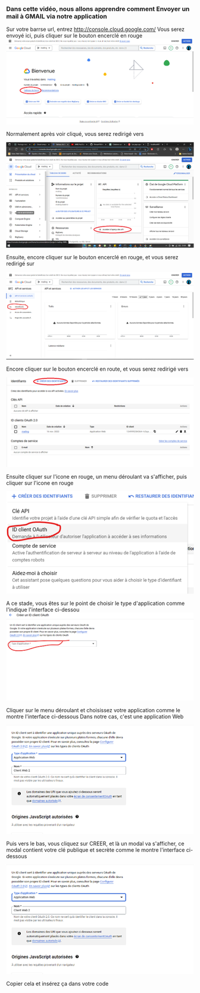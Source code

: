 ### Dans cette vidéo, nous allons apprendre comment Envoyer un mail à GMAIL via notre application

Sur votre barrse url, entrez http://console.cloud.google.com/
Vous serez envoyé ici, puis cliquer sur le bouton encerclé en rouge
![](public/others/google_cloud.png)

Normalement après voir cliqué, vous serez redirigé vers

![](public/others/google_cloud_2.png)

Ensuite, encore cliquer sur le bouton encerclé en rouge, et vous serez redirigé sur

![](public/others/google_cloud_3.png)

Encore cliquer sur le bouton encerclé en route, et vous serez redirigé vers

![](public/others/google_cloud_4.png)

Ensuite cliquer sur l'icone en rouge, un menu déroulant va s'afficher, puis cliquer sur l'icone en rouge

![](public/others/google_cloud_5.png)

A ce stade, vous êtes sur le point de choisir le type d'application comme l'indique l'interface ci-dessou
![](public/others/google_cloud_6.png)


Cliquer sur le menu déroulant et choisissez votre application comme le montre l'interface ci-dessous
Dans notre cas, c'est une application Web

![](public/others/google_cloud_7.png)

Puis vers le bas, vous cliquez sur CREER, et là un modal va s'afficher, 
ce modal contient votre clé publique et secrète comme le montre l'interface ci-dessous

![](public/others/google_cloud_7.png)

Copier cela et insérez ça dans votre code
